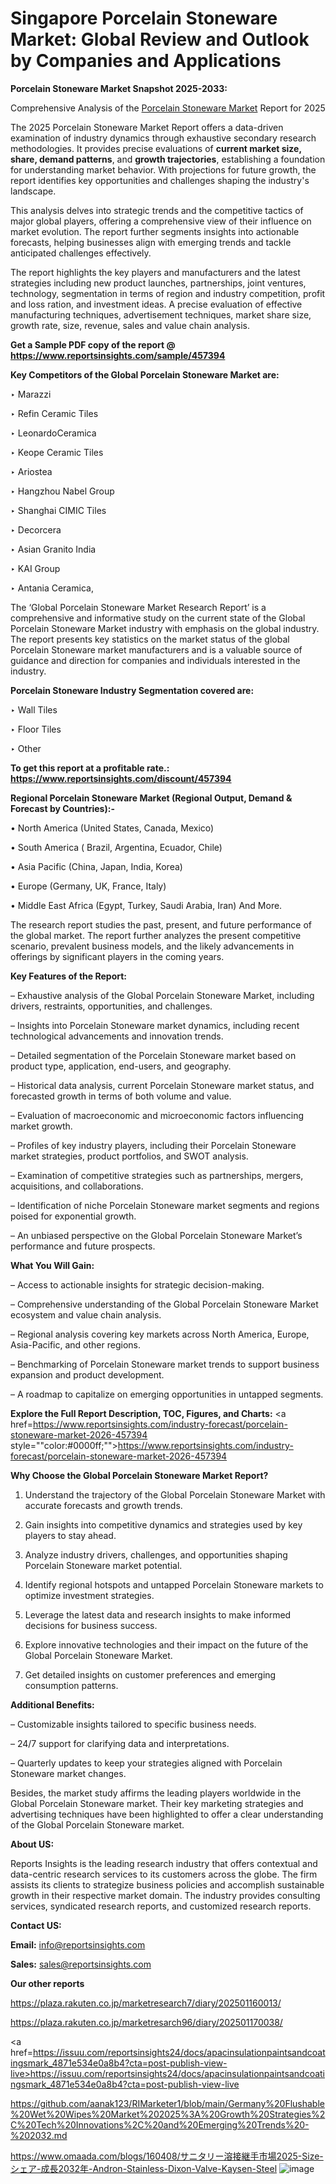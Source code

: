 # Singapore Porcelain Stoneware Market: Global Review and Outlook by Companies and Applications

<strong>Porcelain Stoneware Market Snapshot 2025-2033:</strong>

Comprehensive Analysis of the <a href=https://www.reportsinsights.com/sample/457394>Porcelain Stoneware Market</a> Report for 2025

The 2025 Porcelain Stoneware Market Report offers a data-driven examination of industry dynamics through exhaustive secondary research methodologies. It provides precise evaluations of <strong>current market size, share, demand patterns</strong>, and <strong>growth trajectories</strong>, establishing a foundation for understanding market behavior. With projections for future growth, the report identifies key opportunities and challenges shaping the industry's landscape.

This analysis delves into strategic trends and the competitive tactics of major global players, offering a comprehensive view of their influence on market evolution. The report further segments insights into actionable forecasts, helping businesses align with emerging trends and tackle anticipated challenges effectively.

The report highlights the key players and manufacturers and the latest strategies including new product launches, partnerships, joint ventures, technology, segmentation in terms of region and industry competition, profit and loss ration, and investment ideas. A precise evaluation of effective manufacturing techniques, advertisement techniques, market share size, growth rate, size, revenue, sales and value chain analysis.

<strong>Get a Sample PDF copy of the report @ <a href=https://www.reportsinsights.com/sample/457394 style=color:#0000ff;>https://www.reportsinsights.com/sample/457394</a></strong>

<strong>Key Competitors of the Global Porcelain Stoneware Market are:</strong>

‣ Marazzi

‣ Refin Ceramic Tiles

‣ LeonardoCeramica

‣ Keope Ceramic Tiles

‣ Ariostea

‣ Hangzhou Nabel Group

‣ Shanghai CIMIC Tiles

‣ Decorcera

‣ Asian Granito India

‣ KAI Group

‣ Antania Ceramica,

The ‘Global Porcelain Stoneware Market Research Report’ is a comprehensive and informative study on the current state of the Global Porcelain Stoneware Market industry with emphasis on the global industry. The report presents key statistics on the market status of the global Porcelain Stoneware market manufacturers and is a valuable source of guidance and direction for companies and individuals interested in the industry.

<strong>Porcelain Stoneware Industry Segmentation covered are:</strong>

‣ Wall Tiles

‣ Floor Tiles

‣ Other

<strong>To get this report at a profitable rate.: <a href=https://www.reportsinsights.com/discount/457394 style=color:#0000ff;>https://www.reportsinsights.com/discount/457394</a></strong>

<strong>Regional Porcelain Stoneware Market (Regional Output, Demand &amp; Forecast by Countries):-</strong>

• North America (United States, Canada, Mexico)

• South America ( Brazil, Argentina, Ecuador, Chile)

• Asia Pacific (China, Japan, India, Korea)

• Europe (Germany, UK, France, Italy)

• Middle East Africa (Egypt, Turkey, Saudi Arabia, Iran) And More.

The research report studies the past, present, and future performance of the global market. The report further analyzes the present competitive scenario, prevalent business models, and the likely advancements in offerings by significant players in the coming years.

<strong>Key Features of the Report:</strong>

– Exhaustive analysis of the Global Porcelain Stoneware Market, including drivers, restraints, opportunities, and challenges.

– Insights into Porcelain Stoneware market dynamics, including recent technological advancements and innovation trends.

– Detailed segmentation of the Porcelain Stoneware market based on product type, application, end-users, and geography.

– Historical data analysis, current Porcelain Stoneware market status, and forecasted growth in terms of both volume and value.

– Evaluation of macroeconomic and microeconomic factors influencing market growth.

– Profiles of key industry players, including their Porcelain Stoneware market strategies, product portfolios, and SWOT analysis.

– Examination of competitive strategies such as partnerships, mergers, acquisitions, and collaborations.

– Identification of niche Porcelain Stoneware market segments and regions poised for exponential growth.

– An unbiased perspective on the Global Porcelain Stoneware Market’s performance and future prospects.

<strong>What You Will Gain:</strong>

– Access to actionable insights for strategic decision-making.

– Comprehensive understanding of the Global Porcelain Stoneware Market ecosystem and value chain analysis.

– Regional analysis covering key markets across North America, Europe, Asia-Pacific, and other regions.

– Benchmarking of Porcelain Stoneware market trends to support business expansion and product development.

– A roadmap to capitalize on emerging opportunities in untapped segments.

<strong>Explore the Full Report Description, TOC, Figures, and Charts:</strong>
<a href=https://www.reportsinsights.com/industry-forecast/porcelain-stoneware-market-2026-457394 style=""color:#0000ff;"">https://www.reportsinsights.com/industry-forecast/porcelain-stoneware-market-2026-457394</a>

<strong>Why Choose the Global Porcelain Stoneware Market Report?</strong>

1. Understand the trajectory of the Global Porcelain Stoneware Market with accurate forecasts and growth trends.

2. Gain insights into competitive dynamics and strategies used by key players to stay ahead.

3. Analyze industry drivers, challenges, and opportunities shaping Porcelain Stoneware market potential.

4. Identify regional hotspots and untapped Porcelain Stoneware markets to optimize investment strategies.

5. Leverage the latest data and research insights to make informed decisions for business success.

6. Explore innovative technologies and their impact on the future of the Global Porcelain Stoneware Market.

7. Get detailed insights on customer preferences and emerging consumption patterns.

<strong>Additional Benefits:</strong>

– Customizable insights tailored to specific business needs.

– 24/7 support for clarifying data and interpretations.

– Quarterly updates to keep your strategies aligned with Porcelain Stoneware market changes.

Besides, the market study affirms the leading players worldwide in the Global Porcelain Stoneware market. Their key marketing strategies and advertising techniques have been highlighted to offer a clear understanding of the Global Porcelain Stoneware market.

<strong><strong>About US</strong>:</strong>

Reports Insights is the leading research industry that offers contextual and data-centric research services to its customers across the globe. The firm assists its clients to strategize business policies and accomplish sustainable growth in their respective market domain. The industry provides consulting services, syndicated research reports, and customized research reports.

<strong>Contact US:</strong>

<p class=><b>Email:</b> <a href=mailto:info@reportsinsights.com>info@reportsinsights.com</a></p>
<p class=><b>Sales:</b> <a href=mailto:sales@reportsinsights.com>sales@reportsinsights.com</a></p>

<strong>Our other reports</strong>

<a href=https://plaza.rakuten.co.jp/marketresearch7/diary/202501160013/>https://plaza.rakuten.co.jp/marketresearch7/diary/202501160013/</a>

<a href=https://plaza.rakuten.co.jp/marketresarch96/diary/202501170038/>https://plaza.rakuten.co.jp/marketresarch96/diary/202501170038/</a>

<a href=https://issuu.com/reportsinsights24/docs/apacinsulationpaintsandcoatingsmark_4871e534e0a8b4?cta=post-publish-view-live>https://issuu.com/reportsinsights24/docs/apacinsulationpaintsandcoatingsmark_4871e534e0a8b4?cta=post-publish-view-live</a>

<a href=https://github.com/aanak123/RIMarketer1/blob/main/Germany%20Flushable%20Wet%20Wipes%20Market%202025%3A%20Growth%20Strategies%2C%20Tech%20Innovations%2C%20and%20Emerging%20Trends%20-%202032.md>https://github.com/aanak123/RIMarketer1/blob/main/Germany%20Flushable%20Wet%20Wipes%20Market%202025%3A%20Growth%20Strategies%2C%20Tech%20Innovations%2C%20and%20Emerging%20Trends%20-%202032.md</a>

<a href=https://www.omaada.com/blogs/160408/サニタリー溶接継手市場2025-Size-シェア-成長2032年-Andron-Stainless-Dixon-Valve-Kaysen-Steel>https://www.omaada.com/blogs/160408/サニタリー溶接継手市場2025-Size-シェア-成長2032年-Andron-Stainless-Dixon-Valve-Kaysen-Steel</a>
![image](https://github.com/user-attachments/assets/81604a8f-4235-4736-8294-ddd1bbe6daec)
